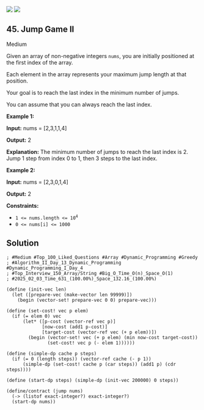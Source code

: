 [![](https://img.shields.io/github/stars/LeetCode-in-Racket/LeetCode-in-Racket?label=Stars&style=flat-square)](https://github.com/LeetCode-in-Racket/LeetCode-in-Racket)
[![](https://img.shields.io/github/forks/LeetCode-in-Racket/LeetCode-in-Racket?label=Fork%20me%20on%20GitHub%20&style=flat-square)](https://github.com/LeetCode-in-Racket/LeetCode-in-Racket/fork)

## 45\. Jump Game II

Medium

Given an array of non-negative integers `nums`, you are initially positioned at the first index of the array.

Each element in the array represents your maximum jump length at that position.

Your goal is to reach the last index in the minimum number of jumps.

You can assume that you can always reach the last index.

**Example 1:**

**Input:** nums = [2,3,1,1,4]

**Output:** 2

**Explanation:** The minimum number of jumps to reach the last index is 2. Jump 1 step from index 0 to 1, then 3 steps to the last index.

**Example 2:**

**Input:** nums = [2,3,0,1,4]

**Output:** 2

**Constraints:**

*   <code>1 <= nums.length <= 10<sup>4</sup></code>
*   `0 <= nums[i] <= 1000`

## Solution

```racket
; #Medium #Top_100_Liked_Questions #Array #Dynamic_Programming #Greedy
; #Algorithm_II_Day_13_Dynamic_Programming #Dynamic_Programming_I_Day_4
; #Top_Interview_150_Array/String #Big_O_Time_O(n)_Space_O(1)
; #2025_02_03_Time_631_(100.00%)_Space_132.16_(100.00%)

(define (init-vec len)
  (let ([prepare-vec (make-vector len 99999)])
    (begin (vector-set! prepare-vec 0 0) prepare-vec)))

(define (set-cost! vec p elem)
  (if (= elem 0) vec
      (let* ([p-cost (vector-ref vec p)]
             [now-cost (add1 p-cost)]
             [target-cost (vector-ref vec (+ p elem))])
        (begin (vector-set! vec (+ p elem) (min now-cost target-cost))
               (set-cost! vec p (- elem 1))))))

(define (simple-dp cache p steps)
  (if (= 0 (length steps)) (vector-ref cache (- p 1))
      (simple-dp (set-cost! cache p (car steps)) (add1 p) (cdr steps))))

(define (start-dp steps) (simple-dp (init-vec 200000) 0 steps))

(define/contract (jump nums)
  (-> (listof exact-integer?) exact-integer?)
  (start-dp nums))
```